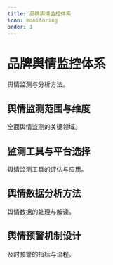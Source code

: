 ```yaml
---
title: 品牌舆情监控体系
icon: monitoring
order: 1
---
```


# 品牌舆情监控体系

舆情监测与分析方法。

## 舆情监测范围与维度

全面舆情监测的关键领域。

## 监测工具与平台选择

舆情监测工具的评估与应用。

## 舆情数据分析方法

舆情数据的处理与解读。

## 舆情预警机制设计

及时预警的指标与流程。

